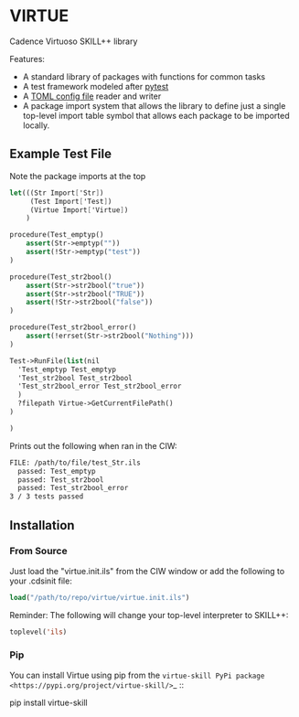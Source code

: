 # VIRTUE

Cadence Virtuoso SKILL++ library

Features:

- A standard library of packages with functions for common tasks
- A test framework modeled after [pytest](https://docs.pytest.org/en/7.1.x/)
- A [TOML config file](https://toml.io) reader and writer
- A package import system that allows the library to define just a single
top-level import table symbol that allows each package to be imported locally.

## Example Test File

Note the package imports at the top

``` scheme
let(((Str Import['Str])
     (Test Import['Test])
     (Virtue Import['Virtue])
    )

procedure(Test_emptyp()
    assert(Str->emptyp(""))
    assert(!Str->emptyp("test"))
)

procedure(Test_str2bool()
    assert(Str->str2bool("true"))
    assert(Str->str2bool("TRUE"))
    assert(!Str->str2bool("false"))
)

procedure(Test_str2bool_error()
    assert(!errset(Str->str2bool("Nothing")))
)

Test->RunFile(list(nil
  'Test_emptyp Test_emptyp
  'Test_str2bool Test_str2bool
  'Test_str2bool_error Test_str2bool_error
  )
  ?filepath Virtue->GetCurrentFilePath()
)

)
```

Prints out the following when ran in the CIW:

``` sh
FILE: /path/to/file/test_Str.ils
  passed: Test_emptyp
  passed: Test_str2bool
  passed: Test_str2bool_error
3 / 3 tests passed
```

## Installation

### From Source

Just load the "virtue.init.ils" from the CIW window or add the following to
your .cdsinit file:

```lisp
load("/path/to/repo/virtue/virtue.init.ils")
```

Reminder: The following will change your top-level interpreter to SKILL++:

```lisp
toplevel('ils)
```

### Pip

You can install Virtue using pip from the `virtue-skill PyPi package <https://pypi.org/project/virtue-skill/>`_
::

  pip install virtue-skill
